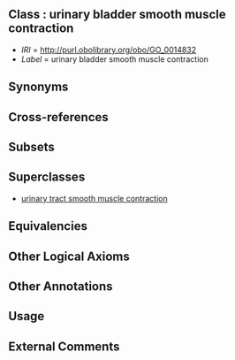 
## Class : urinary bladder smooth muscle contraction

 * *IRI* = http://purl.obolibrary.org/obo/GO_0014832
 * *Label* = urinary bladder smooth muscle contraction

## Synonyms


## Cross-references


## Subsets


## Superclasses

 * [urinary tract smooth muscle contraction](../../GO/48/GO_0014848.md)

## Equivalencies


## Other Logical Axioms


## Other Annotations


## Usage


## External Comments

